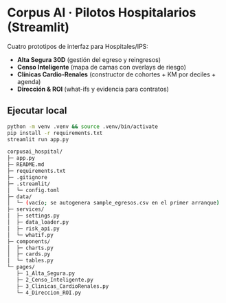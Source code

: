 # Corpus AI · Pilotos Hospitalarios (Streamlit)

Cuatro prototipos de interfaz para Hospitales/IPS:
- **Alta Segura 30D** (gestión del egreso y reingresos)
- **Censo Inteligente** (mapa de camas con overlays de riesgo)
- **Clínicas Cardio-Renales** (constructor de cohortes + KM por deciles + agenda)
- **Dirección & ROI** (what-ifs y evidencia para contratos)

## Ejecutar local
```bash
python -m venv .venv && source .venv/bin/activate
pip install -r requirements.txt
streamlit run app.py
```
```bash
corpusai_hospital/
├─ app.py
├─ README.md
├─ requirements.txt
├─ .gitignore
├─ .streamlit/
│  └─ config.toml
├─ data/
│  └─ (vacío; se autogenera sample_egresos.csv en el primer arranque)
├─ services/
│  ├─ settings.py
│  ├─ data_loader.py
│  ├─ risk_api.py
│  └─ whatif.py
├─ components/
│  ├─ charts.py
│  ├─ cards.py
│  └─ tables.py
└─ pages/
   ├─ 1_Alta_Segura.py
   ├─ 2_Censo_Inteligente.py
   ├─ 3_Clinicas_CardioRenales.py
   └─ 4_Direccion_ROI.py
